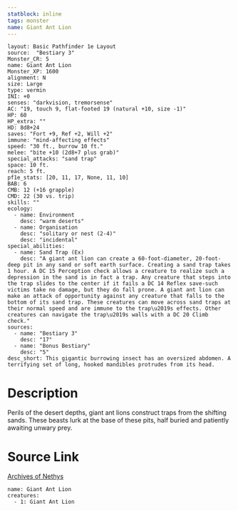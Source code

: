 ```yaml
---
statblock: inline
tags: monster
name: Giant Ant Lion
---
```

```statblock
layout: Basic Pathfinder 1e Layout
source:  "Bestiary 3"
Monster_CR: 5
name: Giant Ant Lion
Monster_XP: 1600
alignment: N
size: Large
type: vermin
INI: +0
senses: "darkvision, tremorsense"
AC: "19, touch 9, flat-footed 19 (natural +10, size -1)"
HP: 60
HP_extra: ""
HD: 8d8+24
saves: "Fort +9, Ref +2, Will +2"
immune: "mind-affecting effects"
speed: "30 ft., burrow 10 ft."
melee: "bite +10 (2d8+7 plus grab)"
special_attacks: "sand trap"
space: 10 ft.
reach: 5 ft.
pf1e_stats: [20, 11, 17, None, 11, 10]
BAB: 6
CMB: 12 (+16 grapple)
CMD: 22 (30 vs. trip)
skills: ""
ecology:
  - name: Environment
    desc: "warm deserts"
  - name: Organisation
    desc: "solitary or nest (2-4)"
    desc: "incidental"
special_abilities:
  - name: Sand Trap (Ex)
    desc: "A giant ant lion can create a 60-foot-diameter, 20-foot-deep pit in any sand or soft earth surface. Creating a sand trap takes 1 hour. A DC 15 Perception check allows a creature to realize such a depression in the sand is in fact a trap. Any creature that steps into the trap slides to the center if it fails a DC 14 Reflex save-such victims take no damage, but they do fall prone. A giant ant lion can make an attack of opportunity against any creature that falls to the bottom of its sand trap. These creatures can move across sand traps at their normal speed and are immune to the trap\u2019s effects. Other creatures can navigate the trap\u2019s walls with a DC 20 Climb check."
sources:
  - name: "Bestiary 3"
    desc: "17"
  - name: "Bonus Bestiary"
    desc: "5"
desc_short: This gigantic burrowing insect has an oversized abdomen. A terrifying set of long, hooked mandibles protrudes from its head.
```
# Description
Perils of the desert depths, giant ant lions construct traps from the shifting sands. These beasts lurk at the base of these pits, half buried and patiently awaiting unwary prey.
# Source Link
[Archives of Nethys](https://aonprd.com/MonsterDisplay.aspx?ItemName=Giant%20Ant%20Lion)
```encounter-table
name: Giant Ant Lion
creatures:
  - 1: Giant Ant Lion
```
